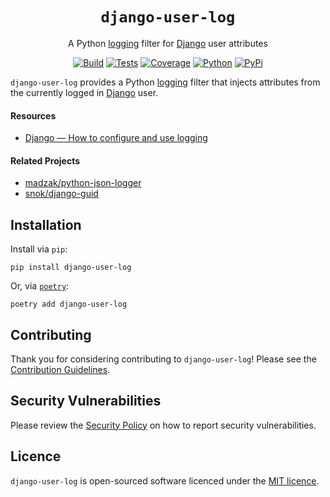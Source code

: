 <div align="center">

# `django-user-log`

A Python [logging][python:logging] filter for [Django][django] user attributes

[![Build](https://img.shields.io/github/actions/workflow/status/axieum/django-user-log/release.yml?branch=main&style=for-the-badge)][ci:release]
[![Tests](https://img.shields.io/github/actions/workflow/status/axieum/django-user-log/test.yml?branch=main&label=tests&style=for-the-badge)][ci:test]
[![Coverage](https://img.shields.io/codecov/c/github/axieum/django-user-log?style=for-the-badge)][codecov]
[![Python](https://img.shields.io/pypi/pyversions/django-user-log?style=for-the-badge)][python]
[![PyPi](https://img.shields.io/pypi/v/django-user-log?style=for-the-badge&include_prereleases&sort=semver)][pypi]

</div>

`django-user-log` provides a Python [logging][python:logging] filter that
injects attributes from the currently logged in [Django][django] user.

#### Resources

* [Django &mdash; How to configure and use logging][django:logging]

#### Related Projects

* [madzak/python-json-logger][python-json-logger]
* [snok/django-guid][django-guid]

## Installation

Install via `pip`:

```shell
pip install django-user-log
```

Or, via [`poetry`][poetry]:

```shell
poetry add django-user-log
```

## Contributing

Thank you for considering contributing to `django-user-log`! Please see the
[Contribution Guidelines][contributing].

## Security Vulnerabilities

Please review the [Security Policy][security] on how to report security
vulnerabilities.

## Licence

`django-user-log` is open-sourced software licenced under the
[MIT licence][licence].

[ci:release]: https://github.com/axieum/django-user-log/actions/workflows/release.yml
[ci:test]: https://github.com/axieum/django-user-log/actions/workflows/test.yml
[codecov]: https://app.codecov.io/gh/axieum/django-user-log
[contributing]: CONTRIBUTING.md
[django]: https://djangoproject.com/
[django:logging]: https://docs.djangoproject.com/en/stable/howto/logging/
[django-guid]: https://github.com/snok/django-guid
[licence]: https://opensource.org/licenses/MIT
[poetry]: https://python-poetry.org/
[pypi]: https://pypi.org/project/django-user-log
[python]: https://python.org/
[python:logging]: https://docs.python.org/3/library/logging.html
[python-json-logger]: https://github.com/madzak/python-json-logger
[security]: SECURITY.md
